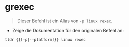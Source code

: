 # grexec

> Dieser Befehl ist ein Alias von `-p linux rexec`.

- Zeige die Dokumentation für den originalen Befehl an:

`tldr {{[-p|--platform]}} linux rexec`
